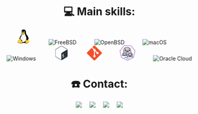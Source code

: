 <!-- <p align="center">
    <img src="https://github-readme-stats-1ukidev.vercel.app/api?username=1ukidev&theme=radical&show_icons=true&hide=prs,issues&hide_border=true&border_radius=30" width="500">
    <img src="https://github-readme-stats-1ukidev.vercel.app/api/top-langs/?username=1ukidev&layout=compact&theme=radical&hide_border=true&border_radius=30" width="322"/>
</p> -->

<h1 align="center">💻 Main skills:</h1>
<p align="center">
    <img height="40" title="Linux" src="https://raw.githubusercontent.com/devicons/devicon/master/icons/linux/linux-original.svg">
    &nbsp;&nbsp;&nbsp;&nbsp;&nbsp;&nbsp;&nbsp;&nbsp;&nbsp;&nbsp;
    <img height="40" title="FreeBSD" src="https://seeklogo.com/images/F/freebsd-logo-542DF4765A-seeklogo.com.png">
    &nbsp;&nbsp;&nbsp;&nbsp;&nbsp;&nbsp;&nbsp;&nbsp;&nbsp;&nbsp;
    <img height="40" title="OpenBSD" src="https://camo.githubusercontent.com/12c21dcb92d59adf0743ba0d2a74e7c997196fcd2c1d453a17548639888a539d/68747470733a2f2f7374657068616e652d6875632e6e65742f696d672f45424e482f4f4253442f50756666792e737667">
    &nbsp;&nbsp;&nbsp;&nbsp;&nbsp;&nbsp;&nbsp;&nbsp;&nbsp;&nbsp;
    <img height="40" title="macOS" src="https://upload.wikimedia.org/wikipedia/commons/thumb/8/84/Apple_Computer_Logo_rainbow.svg/1757px-Apple_Computer_Logo_rainbow.svg.png">
    &nbsp;&nbsp;&nbsp;&nbsp;&nbsp;&nbsp;&nbsp;&nbsp;&nbsp;&nbsp;
    <img height="40" title="Windows" src="https://logospng.org/download/windows-11/logo-windows-11-icon-1024.png">
    &nbsp;&nbsp;&nbsp;&nbsp;&nbsp;&nbsp;&nbsp;&nbsp;&nbsp;&nbsp;
    <img height="40" title="Bash" src="https://raw.githubusercontent.com/devicons/devicon/master/icons/bash/bash-original.svg">
    &nbsp;&nbsp;&nbsp;&nbsp;&nbsp;&nbsp;&nbsp;&nbsp;&nbsp;&nbsp;
    <img height="40" title="Git" src="https://raw.githubusercontent.com/devicons/devicon/master/icons/git/git-original.svg">
    &nbsp;&nbsp;&nbsp;&nbsp;&nbsp;&nbsp;&nbsp;&nbsp;&nbsp;&nbsp;
    <img height="40" title="Podman" src="assets/podman.svg">
    &nbsp;&nbsp;&nbsp;&nbsp;&nbsp;&nbsp;&nbsp;&nbsp;&nbsp;&nbsp;
    <img height="35" title="Oracle Cloud" src="https://upload.wikimedia.org/wikipedia/commons/e/e1/Oracle_Corporation_logo.svg">
</p>

<h1 align="center">☎️ Contact:</h1>
<p align="center">
    <a href="mailto:leo.monteiro06@protonmail.com"><img src="https://img.shields.io/badge/ProtonMail-8B89CC?style=for-the-badge&logo=protonmail&logoColor=white"></a>
    &nbsp;&nbsp;&nbsp;
    <a href="mailto:leonardomonteiro113@gmail.com"><img src="https://img.shields.io/badge/gmail-D14836?&style=for-the-badge&logo=gmail&logoColor=white"></a>
    &nbsp;&nbsp;&nbsp;
    <a href="https://t.me/uLuKiu"><img src="https://img.shields.io/badge/Telegram-2CA5E0?style=for-the-badge&logo=telegram&logoColor=white"></a>
    &nbsp;&nbsp;&nbsp;
    <a href="https://discordapp.com/users/916828549413994558"><img src="https://img.shields.io/badge/Discord-7289DA?style=for-the-badge&logo=discord&logoColor=white"></a>
</p>
